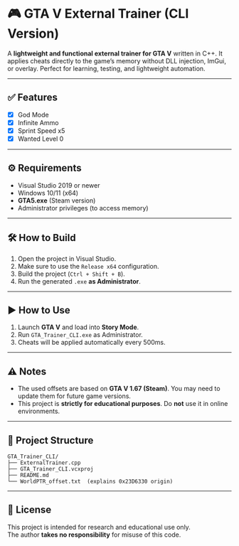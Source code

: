 
# 🎮 GTA V External Trainer (CLI Version)

A **lightweight and functional external trainer for GTA V** written in C++. It applies cheats directly to the game’s memory without DLL injection, ImGui, or overlay. Perfect for learning, testing, and lightweight automation.

---

## ✅ Features

- [x] God Mode  
- [x] Infinite Ammo  
- [x] Sprint Speed x5  
- [x] Wanted Level 0

---

## ⚙️ Requirements

- Visual Studio 2019 or newer  
- Windows 10/11 (x64)  
- **GTA5.exe** (Steam version)  
- Administrator privileges (to access memory)

---

## 🛠️ How to Build

1. Open the project in Visual Studio.  
2. Make sure to use the `Release x64` configuration.  
3. Build the project (`Ctrl + Shift + B`).  
4. Run the generated `.exe` **as Administrator**.

---

## ▶️ How to Use

1. Launch **GTA V** and load into **Story Mode**.  
2. Run `GTA_Trainer_CLI.exe` as Administrator.  
3. Cheats will be applied automatically every 500ms.

---

## ⚠️ Notes

- The used offsets are based on **GTA V 1.67 (Steam)**. You may need to update them for future game versions.
- This project is **strictly for educational purposes**. Do **not** use it in online environments.

---

## 📂 Project Structure

```
GTA_Trainer_CLI/
├── ExternalTrainer.cpp
├── GTA_Trainer_CLI.vcxproj
├── README.md
└── WorldPTR_offset.txt  (explains 0x23D6330 origin)
```

---

## 📜 License

This project is intended for research and educational use only.  
The author **takes no responsibility** for misuse of this code.


